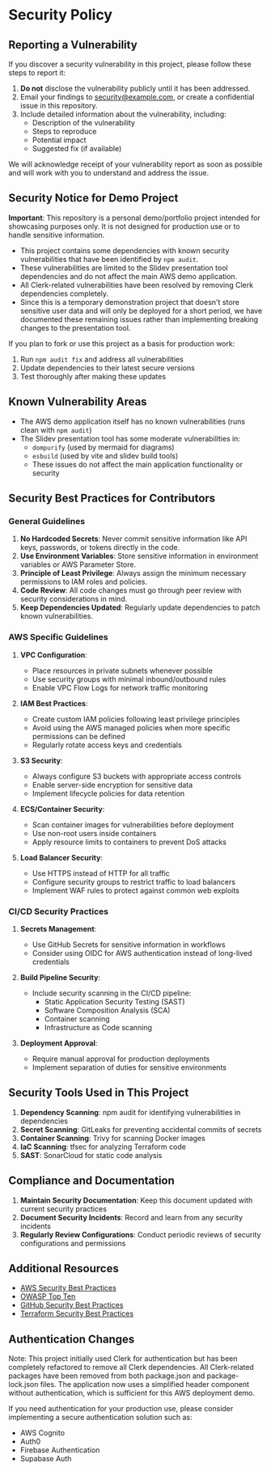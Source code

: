 # Security Policy

## Reporting a Vulnerability

If you discover a security vulnerability in this project, please follow these steps to report it:

1. **Do not** disclose the vulnerability publicly until it has been addressed.
2. Email your findings to security@example.com, or create a confidential issue in this repository.
3. Include detailed information about the vulnerability, including:
   - Description of the vulnerability
   - Steps to reproduce
   - Potential impact
   - Suggested fix (if available)

We will acknowledge receipt of your vulnerability report as soon as possible and will work with you to understand and address the issue.

## Security Notice for Demo Project

**Important**: This repository is a personal demo/portfolio project intended for showcasing purposes only. It is not designed for production use or to handle sensitive information.

- This project contains some dependencies with known security vulnerabilities that have been identified by `npm audit`.
- These vulnerabilities are limited to the Slidev presentation tool dependencies and do not affect the main AWS demo application.
- All Clerk-related vulnerabilities have been resolved by removing Clerk dependencies completely.
- Since this is a temporary demonstration project that doesn't store sensitive user data and will only be deployed for a short period, we have documented these remaining issues rather than implementing breaking changes to the presentation tool.

If you plan to fork or use this project as a basis for production work:
1. Run `npm audit fix` and address all vulnerabilities
2. Update dependencies to their latest secure versions
3. Test thoroughly after making these updates

## Known Vulnerability Areas

- The AWS demo application itself has no known vulnerabilities (runs clean with `npm audit`)
- The Slidev presentation tool has some moderate vulnerabilities in:
  - `dompurify` (used by mermaid for diagrams)
  - `esbuild` (used by vite and slidev build tools)
  - These issues do not affect the main application functionality or security

## Security Best Practices for Contributors

### General Guidelines

1. **No Hardcoded Secrets**: Never commit sensitive information like API keys, passwords, or tokens directly in the code.
2. **Use Environment Variables**: Store sensitive information in environment variables or AWS Parameter Store.
3. **Principle of Least Privilege**: Always assign the minimum necessary permissions to IAM roles and policies.
4. **Code Review**: All code changes must go through peer review with security considerations in mind.
5. **Keep Dependencies Updated**: Regularly update dependencies to patch known vulnerabilities.

### AWS Specific Guidelines

1. **VPC Configuration**:
   - Place resources in private subnets whenever possible
   - Use security groups with minimal inbound/outbound rules
   - Enable VPC Flow Logs for network traffic monitoring

2. **IAM Best Practices**:
   - Create custom IAM policies following least privilege principles
   - Avoid using the AWS managed policies when more specific permissions can be defined
   - Regularly rotate access keys and credentials

3. **S3 Security**:
   - Always configure S3 buckets with appropriate access controls
   - Enable server-side encryption for sensitive data
   - Implement lifecycle policies for data retention

4. **ECS/Container Security**:
   - Scan container images for vulnerabilities before deployment
   - Use non-root users inside containers
   - Apply resource limits to containers to prevent DoS attacks

5. **Load Balancer Security**:
   - Use HTTPS instead of HTTP for all traffic
   - Configure security groups to restrict traffic to load balancers
   - Implement WAF rules to protect against common web exploits

### CI/CD Security Practices

1. **Secrets Management**:
   - Use GitHub Secrets for sensitive information in workflows
   - Consider using OIDC for AWS authentication instead of long-lived credentials

2. **Build Pipeline Security**:
   - Include security scanning in the CI/CD pipeline:
     - Static Application Security Testing (SAST)
     - Software Composition Analysis (SCA)
     - Container scanning
     - Infrastructure as Code scanning

3. **Deployment Approval**:
   - Require manual approval for production deployments
   - Implement separation of duties for sensitive environments

## Security Tools Used in This Project

1. **Dependency Scanning**: npm audit for identifying vulnerabilities in dependencies
2. **Secret Scanning**: GitLeaks for preventing accidental commits of secrets
3. **Container Scanning**: Trivy for scanning Docker images
4. **IaC Scanning**: tfsec for analyzing Terraform code
5. **SAST**: SonarCloud for static code analysis

## Compliance and Documentation

1. **Maintain Security Documentation**: Keep this document updated with current security practices
2. **Document Security Incidents**: Record and learn from any security incidents
3. **Regularly Review Configurations**: Conduct periodic reviews of security configurations and permissions

## Additional Resources

- [AWS Security Best Practices](https://aws.amazon.com/architecture/security-identity-compliance/)
- [OWASP Top Ten](https://owasp.org/www-project-top-ten/)
- [GitHub Security Best Practices](https://docs.github.com/en/code-security)
- [Terraform Security Best Practices](https://www.terraform.io/docs/cloud/guides/recommended-policies.html)

## Authentication Changes

Note: This project initially used Clerk for authentication but has been completely refactored to remove all Clerk dependencies. All Clerk-related packages have been removed from both package.json and package-lock.json files. The application now uses a simplified header component without authentication, which is sufficient for this AWS deployment demo.

If you need authentication for your production use, please consider implementing a secure authentication solution such as:
- AWS Cognito
- Auth0
- Firebase Authentication
- Supabase Auth

